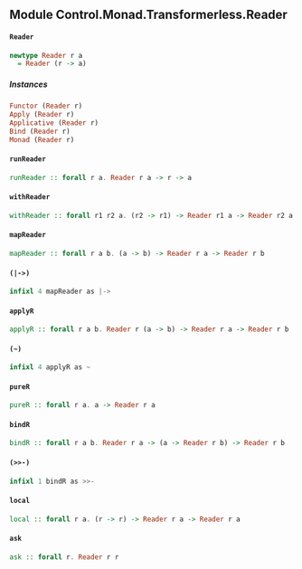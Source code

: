 ## Module Control.Monad.Transformerless.Reader

#### `Reader`

``` purescript
newtype Reader r a
  = Reader (r -> a)
```

##### Instances
``` purescript
Functor (Reader r)
Apply (Reader r)
Applicative (Reader r)
Bind (Reader r)
Monad (Reader r)
```

#### `runReader`

``` purescript
runReader :: forall r a. Reader r a -> r -> a
```

#### `withReader`

``` purescript
withReader :: forall r1 r2 a. (r2 -> r1) -> Reader r1 a -> Reader r2 a
```

#### `mapReader`

``` purescript
mapReader :: forall r a b. (a -> b) -> Reader r a -> Reader r b
```

#### `(|->)`

``` purescript
infixl 4 mapReader as |->
```

#### `applyR`

``` purescript
applyR :: forall r a b. Reader r (a -> b) -> Reader r a -> Reader r b
```

#### `(~)`

``` purescript
infixl 4 applyR as ~
```

#### `pureR`

``` purescript
pureR :: forall r a. a -> Reader r a
```

#### `bindR`

``` purescript
bindR :: forall r a b. Reader r a -> (a -> Reader r b) -> Reader r b
```

#### `(>>-)`

``` purescript
infixl 1 bindR as >>-
```

#### `local`

``` purescript
local :: forall r a. (r -> r) -> Reader r a -> Reader r a
```

#### `ask`

``` purescript
ask :: forall r. Reader r r
```


